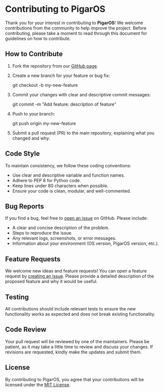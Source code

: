 Contributing to PigarOS
=======================

Thank you for your interest in contributing to **PigarOS**! We welcome contributions from the community to help improve the project. Before contributing, please take a moment to read through this document for guidelines on how to contribute.

How to Contribute
-----------------

1.  Fork the repository from our [GitHub page](https://github.com/SirPigari/PigarOS).
2.  Create a new branch for your feature or bug fix:
    
    git checkout -b my-new-feature
    
3.  Commit your changes with clear and descriptive commit messages:
    
    git commit -m "Add feature: description of feature"
    
4.  Push to your branch:
    
    git push origin my-new-feature
    
5.  Submit a pull request (PR) to the main repository, explaining what you changed and why.

Code Style
----------

To maintain consistency, we follow these coding conventions:

*   Use clear and descriptive variable and function names.
*   Adhere to PEP 8 for Python code.
*   Keep lines under 80 characters when possible.
*   Ensure your code is clean, modular, and well-commented.

Bug Reports
-----------

If you find a bug, feel free to [open an issue](https://github.com/SirPigari/PigarOS/issues) on GitHub. Please include:

*   A clear and concise description of the problem.
*   Steps to reproduce the issue.
*   Any relevant logs, screenshots, or error messages.
*   Information about your environment (OS version, PigarOS version, etc.).

Feature Requests
----------------

We welcome new ideas and feature requests! You can open a feature request by [creating an issue](https://github.com/SirPigari/PigarOS/issues). Please provide a detailed description of the proposed feature and why it would be useful.

Testing
-------

All contributions should include relevant tests to ensure the new functionality works as expected and does not break existing functionality.

Code Review
-----------

Your pull request will be reviewed by one of the maintainers. Please be patient, as it may take a little time to review and discuss your changes. If revisions are requested, kindly make the updates and submit them.

License
-------

By contributing to PigarOS, you agree that your contributions will be licensed under the [MIT License](https://github.com/SirPigari/PigarOS/LICENSE.md).
